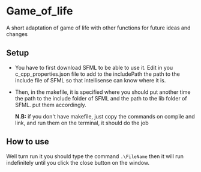 # Game_of_life
A short adaptation of game of life with other functions for future ideas and changes

## Setup

- You have to first download SFML to be able to use it. Edit in you c_cpp_properties.json file to add to the includePath the path to the include file of SFML so that intellisense can know where it is.
- Then, in the makefile, it is specified where you should put another time the path to the include folder of SFML and the path to the lib folder of SFML. put them accordingly.

  __N.B:__ if you don't have makefile, just copy the commands on compile and link, and run them on the terminal, it should do the job

 ## How to use
 Well turn run it you should type the command ``` .\FileName ``` then it will run indefinitely until you click the close button on the window.
